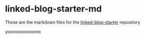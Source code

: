 # linked-blog-starter-md
These are the markdown files for the [linked-blog-starter](https://github.com/matthewwong525/linked-blog-starter) repository




 yooooooooooooo